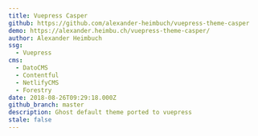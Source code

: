 ```yaml
---
title: Vuepress Casper
github: https://github.com/alexander-heimbuch/vuepress-theme-casper
demo: https://alexander.heimbu.ch/vuepress-theme-casper/
author: Alexander Heimbuch
ssg:
  - Vuepress
cms:
  - DatoCMS
  - Contentful
  - NetlifyCMS
  - Forestry
date: 2018-08-26T09:29:18.000Z
github_branch: master
description: Ghost default theme ported to vuepress
stale: false
---
```

